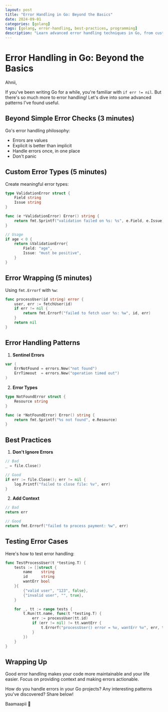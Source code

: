 ```yaml
---
layout: post
title: "Error Handling in Go: Beyond the Basics"
date: 2024-09-01
categories: [golang]
tags: [golang, error-handling, best-practices, programming]
description: "Learn advanced error handling techniques in Go, from custom error types to error wrapping and proper error chain management."
---
```


# Error Handling in Go: Beyond the Basics

Ahnii,

If you've been writing Go for a while, you're familiar with `if err != nil`. But there's so much more to error handling! Let's dive into some advanced patterns I've found useful.

## Beyond Simple Error Checks (3 minutes)

Go's error handling philosophy:
- Errors are values
- Explicit is better than implicit
- Handle errors once, in one place
- Don't panic

## Custom Error Types (5 minutes)

Create meaningful error types:

```go
type ValidationError struct {
    Field string
    Issue string
}

func (e *ValidationError) Error() string {
    return fmt.Sprintf("validation failed on %s: %s", e.Field, e.Issue)
}

// Usage
if age < 0 {
    return &ValidationError{
        Field: "age",
        Issue: "must be positive",
    }
}
```

## Error Wrapping (5 minutes)

Using `fmt.Errorf` with `%w`:

```go
func processUser(id string) error {
    user, err := fetchUser(id)
    if err != nil {
        return fmt.Errorf("failed to fetch user %s: %w", id, err)
    }
    return nil
}
```

## Error Handling Patterns

1. **Sentinel Errors**
```go
var (
    ErrNotFound = errors.New("not found")
    ErrTimeout  = errors.New("operation timed out")
)
```

2. **Error Types**
```go
type NotFoundError struct {
    Resource string
}

func (e *NotFoundError) Error() string {
    return fmt.Sprintf("%s not found", e.Resource)
}
```

## Best Practices

1. **Don't Ignore Errors**
```go
// Bad
_ = file.Close()

// Good
if err := file.Close(); err != nil {
    log.Printf("failed to close file: %v", err)
}
```

2. **Add Context**
```go
// Bad
return err

// Good
return fmt.Errorf("failed to process payment: %w", err)
```

## Testing Error Cases

Here's how to test error handling:

```go
func TestProcessUser(t *testing.T) {
    tests := []struct {
        name    string
        id      string
        wantErr bool
    }{
        {"valid user", "123", false},
        {"invalid user", "", true},
    }

    for _, tt := range tests {
        t.Run(tt.name, func(t *testing.T) {
            err := processUser(tt.id)
            if (err != nil) != tt.wantErr {
                t.Errorf("processUser() error = %v, wantErr %v", err, tt.wantErr)
            }
        })
    }
}
```

## Wrapping Up

Good error handling makes your code more maintainable and your life easier. Focus on providing context and making errors actionable.

How do you handle errors in your Go projects? Any interesting patterns you've discovered? Share below!

Baamaapii 👋 